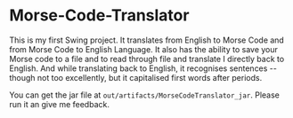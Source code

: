 # Morse-Code-Translator
This is my first Swing project. It translates from English to Morse Code and from Morse Code to English Language. It also has the ability to save your Morse code to a file and to read through file and translate I directly back to English. And while translating back to English, it recognises sentences -- though not too excellently, but it capitalised first words after periods.

You can get the jar file at `out/artifacts/MorseCodeTranslator_jar`. Please run it an give me feedback.
